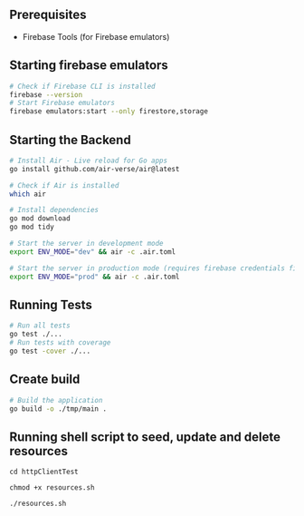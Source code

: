 ## Prerequisites

- Firebase Tools (for Firebase emulators)

## Starting firebase emulators

```bash
# Check if Firebase CLI is installed
firebase --version
# Start Firebase emulators
firebase emulators:start --only firestore,storage
```

## Starting the Backend

```bash
# Install Air - Live reload for Go apps
go install github.com/air-verse/air@latest

# Check if Air is installed
which air

# Install dependencies
go mod download
go mod tidy

# Start the server in development mode
export ENV_MODE="dev" && air -c .air.toml

# Start the server in production mode (requires firebase credentials file)
export ENV_MODE="prod" && air -c .air.toml
```

## Running Tests

```bash
# Run all tests
go test ./...
# Run tests with coverage
go test -cover ./...
```

## Create build

```bash
# Build the application
go build -o ./tmp/main .
```

## Running shell script to seed, update and delete resources

```shell
cd httpClientTest

chmod +x resources.sh

./resources.sh
```